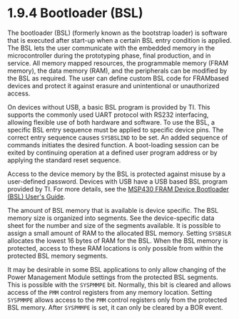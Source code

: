 # 1.9.4 Bootloader (BSL)

The bootloader (BSL) (formerly known as the bootstrap loader) is software that is executed after start-up when a
certain BSL entry condition is applied. The BSL lets the user communicate with the embedded memory in the
microcontroller during the prototyping phase, final production, and in service. All memory mapped resources, the
programmable memory (FRAM memory), the data memory (RAM), and the peripherals can be modified by the BSL as required.
The user can define custom BSL code for FRAMbased devices and protect it against erasure and unintentional or
unauthorized access.

On devices without USB, a basic BSL program is provided by TI. This supports the commonly used UART protocol with RS232
interfacing, allowing flexible use of both hardware and software. To use the BSL, a specific BSL entry sequence must be
applied to specific device pins. The correct entry sequence causes `SYSBSLIND` to be set. An added sequence of commands
initiates the desired function. A boot-loading session can be exited by continuing operation at a defined user program
address or by applying the standard reset sequence.

Access to the device memory by the BSL is protected against misuse by a user-defined password. Devices with USB have a
USB based BSL program provided by TI. For more details, see the
[MSP430 FRAM Device Bootloader (BSL) User's Guide](http://www.ti.com/lit/pdf/SLAU550).

The amount of BSL memory that is available is device specific. The BSL memory size is organized into segments. See the
device-specific data sheet for the number and size of the segments available. It is possible to assign a small amount
of RAM to the allocated BSL memory. Setting `SYSBSLR` allocates the lowest 16 bytes of RAM for the BSL. When the BSL
memory is protected, access to these RAM locations is only possible from within the protected BSL memory segments.

It may be desirable in some BSL applications to only allow changing of the Power Management Module settings from the
protected BSL segments. This is possible with the `SYSPMMPE` bit. Normally, this bit is cleared and allows access of
the `PMM` control registers from any memory location. Setting `SYSPMMPE` allows access to the `PMM` control registers
only from the protected BSL memory. After `SYSPMMPE` is set, it can only be cleared by a BOR event.